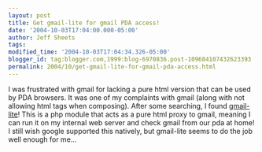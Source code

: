 ```yaml
---
layout: post
title: Get gmail-lite for gmail PDA access!
date: '2004-10-03T17:04:00.000-05:00'
author: Jeff Sheets
tags:
modified_time: '2004-10-03T17:04:34.326-05:00'
blogger_id: tag:blogger.com,1999:blog-6970836.post-109684107432623393
permalink: 2004/10/get-gmail-lite-for-gmail-pda-access.html
---
```


I was frustrated with gmail for lacking a pure html version that can be
      used by PDA browsers. It was one of my complaints with gmail (along with not allowing html
      tags when composing). After some searching, I found <a
      href="http://gmail-lite.sourceforge.net/#gmail-lite">gmail-lite</a>! This is a php
      module that acts as a pure html proxy to gmail, meaning I can run it on my internal web server
      and check gmail from our pda at home! I still wish google supported this natively, but
      gmail-lite seems to do the job well enough for me...